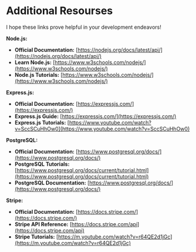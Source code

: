# Additional Resourses

I hope these links prove helpful in your development endeavors!

**Node.js:**

* **Official Documentation:** [https://nodejs.org/docs/latest/api/](https://nodejs.org/docs/latest/api/)
* **Learn Node.js:** [https://www.w3schools.com/nodejs/](https://www.w3schools.com/nodejs/)
* **Node.js Tutorials:** [https://www.w3schools.com/nodejs/](https://www.w3schools.com/nodejs/)

**Express.js:**

* **Official Documentation:** [https://expressjs.com/](https://expressjs.com/)
* **Express.js Guide:** [https://expressjs.com/](https://expressjs.com/)
* **Express.js Tutorials:** [https://www.youtube.com/watch?v=SccSCuHhOw0](https://www.youtube.com/watch?v=SccSCuHhOw0)

**PostgreSQL:**

* **Official Documentation:** [https://www.postgresql.org/docs/](https://www.postgresql.org/docs/)
* **PostgreSQL Tutorials:** [https://www.postgresql.org/docs/current/tutorial.html](https://www.postgresql.org/docs/current/tutorial.html)
* **PostgreSQL Documentation:** [https://www.postgresql.org/docs/](https://www.postgresql.org/docs/)

**Stripe:**

* **Official Documentation:** [https://docs.stripe.com/](https://docs.stripe.com/)
* **Stripe API Reference:** [https://docs.stripe.com/api](https://docs.stripe.com/api)
* **Stripe Tutorials:** [https://m.youtube.com/watch?v=r64QE2d1jGc](https://m.youtube.com/watch?v=r64QE2d1jGc)
